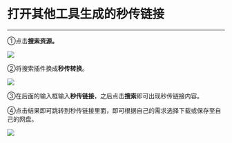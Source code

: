 # 打开其他工具生成的秒传链接

---

①点击**搜索资源。**

![](https://ae03.alicdn.com/kf/H1f90a26094ae4fa1870f6742012639a5S.png)

②将搜索插件换成**秒传转换**。

![](https://ae04.alicdn.com/kf/H4bf3ca20ba6642cd9c9d2181d39a1443Q.png)

③在后面的输入框输入**秒传链接**，之后点击**搜索**即可出现秒传链接内容。

④点击结果即可跳转到秒传链接里面，即可根据自己的需求选择下载或保存至自己的网盘。

![](https://ae03.alicdn.com/kf/Hfc3616d5187540e0868f4a08dbfeac73J.png)